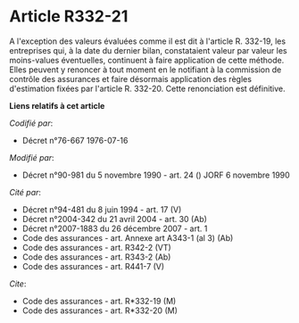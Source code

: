 # Article R332-21

A l'exception des valeurs évaluées comme il est dit à l'article R. 332-19, les entreprises qui, à la date du dernier bilan,
constataient valeur par valeur les moins-values éventuelles, continuent à faire application de cette méthode. Elles peuvent y
renoncer à tout moment en le notifiant à la commission de contrôle des assurances et faire désormais application des règles
d'estimation fixées par l'article R. 332-20. Cette renonciation est définitive.

**Liens relatifs à cet article**

_Codifié par_:

  - Décret n°76-667 1976-07-16

_Modifié par_:

  - Décret n°90-981 du 5 novembre 1990 - art. 24 () JORF 6 novembre 1990

_Cité par_:

  - Décret n°94-481 du 8 juin 1994 - art. 17 (V)
  - Décret n°2004-342 du 21 avril 2004 - art. 30 (Ab)
  - Décret n°2007-1883 du 26 décembre 2007 - art. 1
  - Code des assurances - art. Annexe art A343-1 (al 3) (Ab)
  - Code des assurances - art. R342-2 (VT)
  - Code des assurances - art. R343-2 (Ab)
  - Code des assurances - art. R441-7 (V)

_Cite_:

  - Code des assurances - art. R*332-19 (M)
  - Code des assurances - art. R*332-20 (M)
